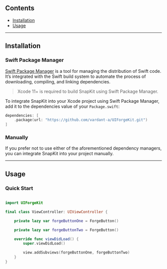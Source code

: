 ## Contents

- [Installation](#installation)
- [Usage](#usage)

---

## Installation

### Swift Package Manager

[Swift Package Manager](https://swift.org/package-manager/) is a tool for managing the distribution of Swift code. It’s integrated with the Swift build system to automate the process of downloading, compiling, and linking dependencies.

> Xcode 11+ is required to build SnapKit using Swift Package Manager.

To integrate SnapKit into your Xcode project using Swift Package Manager, add it to the dependencies value of your `Package.swift`:

```swift
dependencies: [
    .package(url: "https://github.com/vardant-a/UIForgeKit.git")
]
```

### Manually

If you prefer not to use either of the aforementioned dependency managers, you can integrate SnapKit into your project manually.

---

## Usage

### Quick Start

```swift

import UIForgeKit

final class ViewController: UIViewController {

    private lazy var forgeButtonOne = ForgeButton()

    private lazy var forgeButtonTwo = ForgeButton()

    override func viewDidLoad() {
        super.viewDidLoad()

        view.addSubviews(forgeButtonOne, forgeButtonTwo)
    }
}

```
